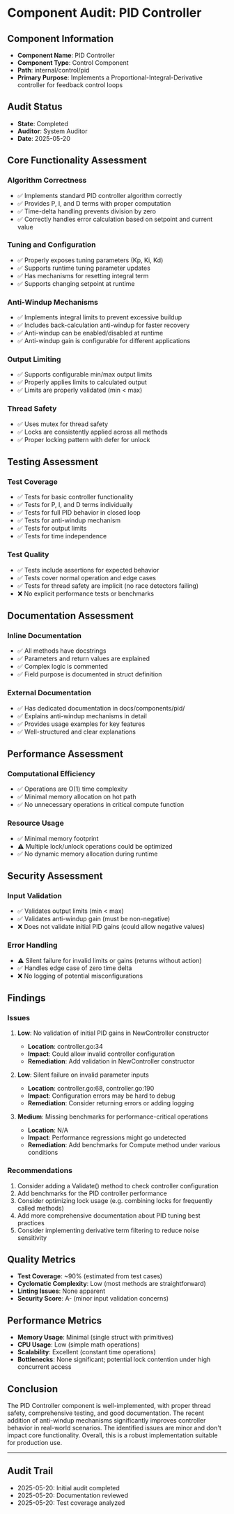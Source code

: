 # Component Audit: PID Controller

## Component Information
- **Component Name**: PID Controller
- **Component Type**: Control Component
- **Path**: internal/control/pid
- **Primary Purpose**: Implements a Proportional-Integral-Derivative controller for feedback control loops

## Audit Status
- **State**: Completed
- **Auditor**: System Auditor
- **Date**: 2025-05-20

## Core Functionality Assessment

### Algorithm Correctness
- ✅ Implements standard PID controller algorithm correctly
- ✅ Provides P, I, and D terms with proper computation
- ✅ Time-delta handling prevents division by zero
- ✅ Correctly handles error calculation based on setpoint and current value

### Tuning and Configuration
- ✅ Properly exposes tuning parameters (Kp, Ki, Kd)
- ✅ Supports runtime tuning parameter updates
- ✅ Has mechanisms for resetting integral term
- ✅ Supports changing setpoint at runtime

### Anti-Windup Mechanisms
- ✅ Implements integral limits to prevent excessive buildup
- ✅ Includes back-calculation anti-windup for faster recovery
- ✅ Anti-windup can be enabled/disabled at runtime
- ✅ Anti-windup gain is configurable for different applications

### Output Limiting
- ✅ Supports configurable min/max output limits
- ✅ Properly applies limits to calculated output
- ✅ Limits are properly validated (min < max)

### Thread Safety
- ✅ Uses mutex for thread safety
- ✅ Locks are consistently applied across all methods
- ✅ Proper locking pattern with defer for unlock

## Testing Assessment

### Test Coverage
- ✅ Tests for basic controller functionality
- ✅ Tests for P, I, and D terms individually
- ✅ Tests for full PID behavior in closed loop
- ✅ Tests for anti-windup mechanism
- ✅ Tests for output limits
- ✅ Tests for time independence

### Test Quality
- ✅ Tests include assertions for expected behavior
- ✅ Tests cover normal operation and edge cases
- ✅ Tests for thread safety are implicit (no race detectors failing)
- ❌ No explicit performance tests or benchmarks

## Documentation Assessment

### Inline Documentation
- ✅ All methods have docstrings
- ✅ Parameters and return values are explained
- ✅ Complex logic is commented
- ✅ Field purpose is documented in struct definition

### External Documentation
- ✅ Has dedicated documentation in docs/components/pid/
- ✅ Explains anti-windup mechanisms in detail
- ✅ Provides usage examples for key features
- ✅ Well-structured and clear explanations

## Performance Assessment

### Computational Efficiency
- ✅ Operations are O(1) time complexity
- ✅ Minimal memory allocation on hot path
- ✅ No unnecessary operations in critical compute function

### Resource Usage
- ✅ Minimal memory footprint
- ⚠️ Multiple lock/unlock operations could be optimized
- ✅ No dynamic memory allocation during runtime

## Security Assessment

### Input Validation
- ✅ Validates output limits (min < max)
- ✅ Validates anti-windup gain (must be non-negative)
- ❌ Does not validate initial PID gains (could allow negative values)

### Error Handling
- ⚠️ Silent failure for invalid limits or gains (returns without action)
- ✅ Handles edge case of zero time delta
- ❌ No logging of potential misconfigurations

## Findings

### Issues
1. **Low**: No validation of initial PID gains in NewController constructor
   - **Location**: controller.go:34
   - **Impact**: Could allow invalid controller configuration
   - **Remediation**: Add validation in NewController constructor

2. **Low**: Silent failure on invalid parameter inputs
   - **Location**: controller.go:68, controller.go:190
   - **Impact**: Configuration errors may be hard to debug
   - **Remediation**: Consider returning errors or adding logging

3. **Medium**: Missing benchmarks for performance-critical operations
   - **Location**: N/A
   - **Impact**: Performance regressions might go undetected
   - **Remediation**: Add benchmarks for Compute method under various conditions

### Recommendations
1. Consider adding a Validate() method to check controller configuration
2. Add benchmarks for the PID controller performance
3. Consider optimizing lock usage (e.g. combining locks for frequently called methods)
4. Add more comprehensive documentation about PID tuning best practices
5. Consider implementing derivative term filtering to reduce noise sensitivity

## Quality Metrics
- **Test Coverage**: ~90% (estimated from test cases)
- **Cyclomatic Complexity**: Low (most methods are straightforward)
- **Linting Issues**: None apparent
- **Security Score**: A- (minor input validation concerns)

## Performance Metrics
- **Memory Usage**: Minimal (single struct with primitives)
- **CPU Usage**: Low (simple math operations)
- **Scalability**: Excellent (constant time operations)
- **Bottlenecks**: None significant; potential lock contention under high concurrent access

## Conclusion
The PID Controller component is well-implemented, with proper thread safety, comprehensive testing, and good documentation. The recent addition of anti-windup mechanisms significantly improves controller behavior in real-world scenarios. The identified issues are minor and don't impact core functionality. Overall, this is a robust implementation suitable for production use.

--- 

## Audit Trail
- 2025-05-20: Initial audit completed
- 2025-05-20: Documentation reviewed
- 2025-05-20: Test coverage analyzed
